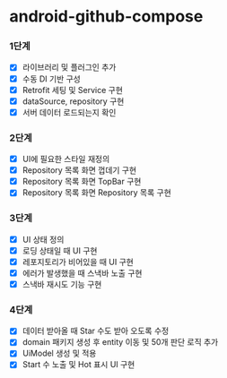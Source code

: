 # android-github-compose

### 1단계
- [x] 라이브러리 및 플러그인 추가
- [x] 수동 DI 기반 구성
- [x] Retrofit 세팅 및 Service 구현
- [x] dataSource, repository 구현
- [x] 서버 데이터 로드되는지 확인

### 2단계
- [x] UI에 필요한 스타일 재정의
- [x] Repository 목록 화면 껍데기 구현
- [x] Repository 목록 화면 TopBar 구현
- [x] Repository 목록 화면 Repository 목록 구현

### 3단계
- [x] UI 상태 정의
- [x] 로딩 상태일 때 UI 구현
- [x] 레포지토리가 비어있을 때 UI 구현
- [x] 에러가 발생했을 때 스낵바 노출 구현
- [x] 스낵바 재시도 기능 구현

### 4단계
- [x] 데이터 받아올 때 Star 수도 받아 오도록 수정
- [x] domain 패키지 생성 후 entity 이동 및 50개 판단 로직 추가
- [x] UiModel 생성 및 적용
- [x] Start 수 노출 및 Hot 표시 UI 구현
